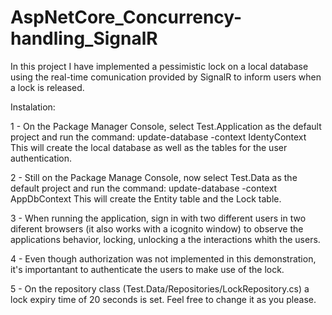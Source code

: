 # AspNetCore_Concurrency-handling_SignalR

In this project I have implemented a pessimistic lock on a local database using the real-time comunication provided by SignalR to inform users when a lock is released.

Instalation:

1 - On the Package Manager Console, select Test.Application as the default project and run the command: update-database -context IdentyContext
    This will create the local database as well as the tables for the user authentication.
    
2 - Still on the Package Manage Console, now select Test.Data as the default project and run the command: update-database -context AppDbContext
    This will create the Entity table and the Lock table.

3 - When running the application, sign in with two different users in two diferent browsers (it also works with a icognito window) to observe the applications behavior, locking, unlocking a the interactions whith the users.

4 - Even though authorization was not implemented in this demonstration, it's importantant to authenticate the users to make use of the lock.

5 - On the repository class (Test.Data/Repositories/LockRepository.cs) a lock expiry time of 20 seconds is set. Feel free to change it as you please.
